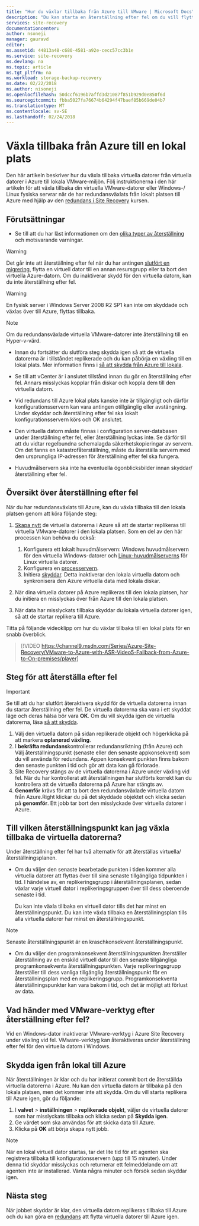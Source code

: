 ```yaml
---
title: "Hur du växlar tillbaka från Azure till VMware | Microsoft Docs"
description: "Du kan starta en återställning efter fel om du vill flytta virtuella datorer lokala efter en redundansväxling av virtuella datorer till Azure. Lär dig stegen att återställas."
services: site-recovery
documentationcenter: 
author: nsoneji
manager: gauravd
editor: 
ms.assetid: 44813a48-c680-4581-a92e-cecc57cc3b1e
ms.service: site-recovery
ms.devlang: na
ms.topic: article
ms.tgt_pltfrm: na
ms.workload: storage-backup-recovery
ms.date: 02/22/2018
ms.author: nisoneji
ms.openlocfilehash: 50dccf6196b7affd3d21087f851b929d0e850f6d
ms.sourcegitcommit: fbba5027fa76674b64294f47baef85b669de04b7
ms.translationtype: MT
ms.contentlocale: sv-SE
ms.lasthandoff: 02/24/2018
---
```

# <a name="fail-back-from-azure-to-an-on-premises-site"></a>Växla tillbaka från Azure till en lokal plats

Den här artikeln beskriver hur du växla tillbaka virtuella datorer från virtuella datorer i Azure till lokala VMware-miljön. Följ instruktionerna i den här artikeln för att växla tillbaka din virtuella VMware-datorer eller Windows-/ Linux fysiska servrar när de har redundansväxlats från lokalt platsen till Azure med hjälp av den [redundans i Site Recovery](site-recovery-failover.md) kursen.

## <a name="prerequisites"></a>Förutsättningar
- Se till att du har läst informationen om den [olika typer av återställning](concepts-types-of-failback.md) och motsvarande varningar.

> [!WARNING]
> Det går inte att återställning efter fel när du har antingen [slutfört en migrering](site-recovery-migrate-to-azure.md#what-do-we-mean-by-migration), flytta en virtuell dator till en annan resursgrupp eller ta bort den virtuella Azure-datorn. Om du inaktiverar skydd för den virtuella datorn, kan du inte återställning efter fel.

> [!WARNING]
> En fysisk server i Windows Server 2008 R2 SP1 kan inte om skyddade och växlas över till Azure, flyttas tillbaka.

> [!NOTE]
> Om du redundansväxlade virtuella VMware-datorer inte återställning till en Hyper-v-värd.


- Innan du fortsätter du slutföra steg skydda igen så att de virtuella datorerna är i tillståndet replikerade och du kan påbörja en växling till en lokal plats. Mer information finns i [så att skydda från Azure till lokala](site-recovery-how-to-reprotect.md).

- Se till att vCenter är i anslutet tillstånd innan du gör en återställning efter fel. Annars misslyckas kopplar från diskar och koppla dem till den virtuella datorn.

- Vid redundans till Azure lokal plats kanske inte är tillgängligt och därför konfigurationsservern kan vara antingen otillgänglig eller avstängning. Under skyddar och återställning efter fel ska lokalt konfigurationsservern körs och OK anslutet. 

- Den virtuella datorn måste finnas i configuration server-databasen under återställning efter fel, eller återställning lyckas inte. Se därför till att du vidtar regelbundna schemalagda säkerhetskopieringar av servern. Om det fanns en katastrofåterställning, måste du återställa servern med den ursprungliga IP-adressen för återställning efter fel ska fungera.

- Huvudmålservern ska inte ha eventuella ögonblicksbilder innan skyddar/återställning efter fel.

## <a name="overview-of-failback"></a>Översikt över återställning efter fel
När du har redundansväxlats till Azure, kan du växla tillbaka till den lokala platsen genom att köra följande steg:

1. [Skapa nytt](site-recovery-how-to-reprotect.md) de virtuella datorerna i Azure så att de startar replikeras till virtuella VMware-datorer i den lokala platsen. Som en del av den här processen kan behöva du också:
    1. Konfigurera ett lokalt huvudmålservern: Windows huvudmålservern för den virtuella Windows-datorer och [Linux-huvudmålserverns](site-recovery-how-to-install-linux-master-target.md) för Linux virtuella datorer.
    2. Konfigurera en [processervern](site-recovery-vmware-setup-azure-ps-resource-manager.md).
    3. Initiera [skyddar](site-recovery-how-to-reprotect.md). Detta inaktiverar den lokala virtuella datorn och synkronisera den Azure virtuella data med lokala diskar.

1. När dina virtuella datorer på Azure replikeras till den lokala platsen, har du initiera en misslyckas över från Azure till den lokala platsen.

1. När data har misslyckats tillbaka skyddar du lokala virtuella datorer igen, så att de startar replikera till Azure.

Titta på följande videoklipp om hur du växlar tillbaka till en lokal plats för en snabb överblick.
> [!VIDEO https://channel9.msdn.com/Series/Azure-Site-Recovery/VMware-to-Azure-with-ASR-Video5-Failback-from-Azure-to-On-premises/player]


## <a name="steps-to-fail-back"></a>Steg för att återställa efter fel

> [!IMPORTANT]
> Se till att du har slutfört återaktivera skydd för de virtuella datorerna innan du startar återställning efter fel. De virtuella datorerna ska vara i ett skyddat läge och deras hälsa bör vara **OK**. Om du vill skydda igen de virtuella datorerna, läsa [så att skydda](site-recovery-how-to-reprotect.md).

1. Välj den virtuella datorn på sidan replikerade objekt och högerklicka på att markera **oplanerad växling**.
2. I **bekräfta redundans**kontrollerar redundansriktning (från Azure) och Välj återställningspunkt (senaste eller den senaste appkonsekvent) som du vill använda för redundans. Appen konsekvent punkten finns bakom den senaste punkten i tid och gör att data kan gå förlorade.
3. Site Recovery stängs av de virtuella datorerna i Azure under växling vid fel. När du har kontrollerat att återställningen har slutförts korrekt kan du kontrollera att de virtuella datorerna på Azure har stängts av.
4. **Genomför** krävs för att ta bort den redundansväxlade virtuella datorn från Azure.Right klickar du på det skyddade objektet och klicka sedan på **genomför**. Ett jobb tar bort den misslyckade över virtuella datorer i Azure.


## <a name="to-what-recovery-point-can-i-fail-back-the-virtual-machines"></a>Till vilken återställningspunkt kan jag växla tillbaka de virtuella datorerna?

Under återställning efter fel har två alternativ för att återställas virtuella/återställningsplanen.

- Om du väljer den senaste bearbetade punkten i tiden kommer alla virtuella datorer att flyttas över till sina senaste tillgängliga tidpunkten i tid. I händelse av, en replikeringsgrupp i återställningsplanen, sedan växlar varje virtuell dator i replikeringsgruppen över till dess oberoende senaste i tid.

    Du kan inte växla tillbaka en virtuell dator tills det har minst en återställningspunkt. Du kan inte växla tillbaka en återställningsplan tills alla virtuella datorer har minst en återställningspunkt.

> [!NOTE]
> Senaste återställningspunkt är en kraschkonsekvent återställningspunkt.

- Om du väljer den programkonsekvent återställningspunkten återställer återställning av en enskild virtuell dator till den senaste tillgängliga programkonsekventa återställningspunkten. Varje replikeringsgrupp återställer till dess vanliga tillgänglig återställningspunkt för en återställningsplan med en replikeringsgrupp.
Programkonsekventa återställningspunkter kan vara bakom i tid, och det är möjligt att förlust av data.

## <a name="what-happens-to-vmware-tools-post-failback"></a>Vad händer med VMware-verktyg efter återställning efter fel?

Vid en Windows-dator inaktiverar VMware-verktyg i Azure Site Recovery under växling vid fel. VMware-verktyg kan återaktiveras under återställning efter fel för den virtuella datorn i Windows. 


## <a name="reprotect-from-on-premises-to-azure"></a>Skydda igen från lokal till Azure
När återställningen är klar och du har initierat commit bort de återställda virtuella datorerna i Azure. Nu kan den virtuella datorn är tillbaka på den lokala platsen, men det kommer inte att skydda. Om du vill starta replikera till Azure igen, gör du följande:

1. I **valvet** > **inställningen** > **replikerade objekt**, väljer de virtuella datorer som har misslyckats tillbaka och klicka sedan på  **Skydda igen**.
2. Ge värdet som ska användas för att skicka data till Azure.
3. Klicka på **OK** att börja skapa nytt jobb.

> [!NOTE]
> När en lokal virtuell dator startas, tar det lite tid för att agenten ska registrera tillbaka till konfigurationsservern (upp till 15 minuter). Under denna tid skyddar misslyckas och returnerar ett felmeddelande om att agenten inte är installerad. Vänta några minuter och försök sedan skyddar igen.

## <a name="next-steps"></a>Nästa steg

När jobbet skyddar är klar, den virtuella datorn replikeras tillbaka till Azure och du kan göra en [redundans](site-recovery-failover.md) att flytta virtuella datorer till Azure igen.


